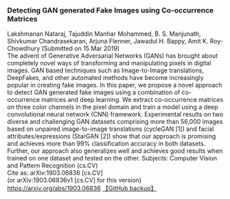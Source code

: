 
### Detecting GAN generated Fake Images using Co-occurrence Matrices
Lakshmanan Nataraj, Tajuddin Manhar Mohammed, B. S. Manjunath, Shivkumar Chandrasekaran, Arjuna Flenner, Jawadul H. Bappy, Amit K. Roy-Chowdhury
(Submitted on 15 Mar 2019)  
The advent of Generative Adversarial Networks (GANs) has brought about completely novel ways of transforming and manipulating pixels in digital images. GAN based techniques such as Image-to-Image translations, DeepFakes, and other automated methods have become increasingly popular in creating fake images. In this paper, we propose a novel approach to detect GAN generated fake images using a combination of co-occurrence matrices and deep learning. We extract co-occurrence matrices on three color channels in the pixel domain and train a model using a deep convolutional neural network (CNN) framework. Experimental results on two diverse and challenging GAN datasets comprising more than 56,000 images based on unpaired image-to-image translations (cycleGAN [1]) and facial attributes/expressions (StarGAN [2]) show that our approach is promising and achieves more than 99% classification accuracy in both datasets. Further, our approach also generalizes well and achieves good results when trained on one dataset and tested on the other.
Subjects:	Computer Vision and Pattern Recognition (cs.CV)  
Cite as:	arXiv:1903.06836 [cs.CV]  
(or arXiv:1903.06836v1 [cs.CV] for this version)  
https://arxiv.org/abs/1903.06836 [【GitHub backup】](https://github.com/Nov05/Learning-Portfolio/blob/master/papers/1903.06836.pdf)
